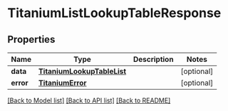 # TitaniumListLookupTableResponse


## Properties
Name | Type | Description | Notes
------------ | ------------- | ------------- | -------------
**data** | [**TitaniumLookupTableList**](TitaniumLookupTableList.md) |  | [optional] 
**error** | [**TitaniumError**](TitaniumError.md) |  | [optional] 

[[Back to Model list]](../README.md#documentation-for-models) [[Back to API list]](../README.md#documentation-for-api-endpoints) [[Back to README]](../README.md)


